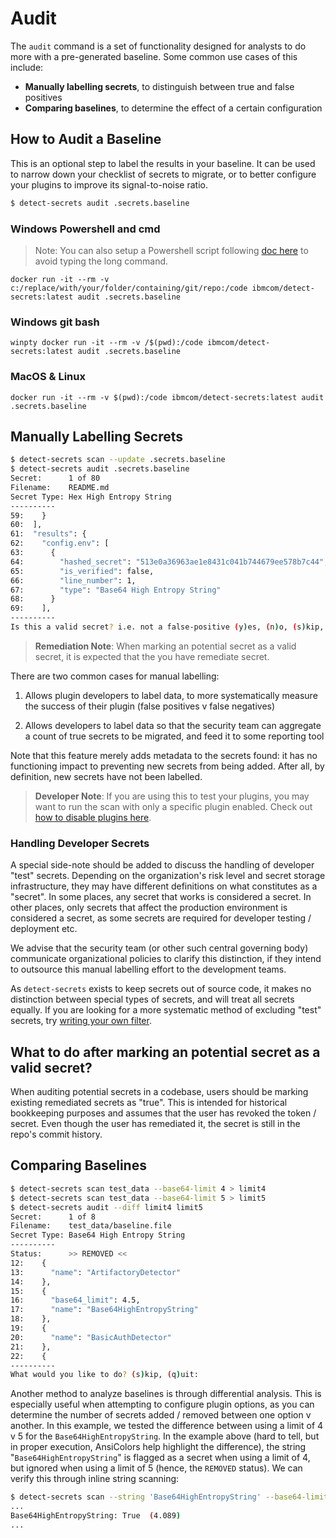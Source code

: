 # Audit

The `audit` command is a set of functionality designed for analysts to do more with
a pre-generated baseline. Some common use cases of this include:

-   **Manually labelling secrets**, to distinguish between true and false positives
-   **Comparing baselines**, to determine the effect of a certain configuration

## How to Audit a Baseline

This is an optional step to label the results in your baseline. It can be used to narrow down your checklist of secrets to migrate, or to better configure your plugins to improve its signal-to-noise ratio.

```bash
$ detect-secrets audit .secrets.baseline
```

### Windows Powershell and cmd

> Note: You can also setup a Powershell script following [doc here](https://github.com/IBM/detect-secrets/blob/master/docs/developer-tool-faq.md#powershell-docker-command-is-too-long-do-you-have-some-shortcut-for-detect-secrets) to avoid typing the long command.

```shell
docker run -it --rm -v c:/replace/with/your/folder/containing/git/repo:/code ibmcom/detect-secrets:latest audit .secrets.baseline
```

### Windows git bash

```shell
winpty docker run -it --rm -v /$(pwd):/code ibmcom/detect-secrets:latest audit .secrets.baseline
```

### MacOS & Linux

```shell
docker run -it --rm -v $(pwd):/code ibmcom/detect-secrets:latest audit .secrets.baseline
```

## Manually Labelling Secrets

```bash
$ detect-secrets scan --update .secrets.baseline
$ detect-secrets audit .secrets.baseline
Secret:      1 of 80
Filename:    README.md
Secret Type: Hex High Entropy String
----------
59:    }
60:  ],
61:  "results": {
62:    "config.env": [
63:      {
64:        "hashed_secret": "513e0a36963ae1e8431c041b744679ee578b7c44",
65:        "is_verified": false,
66:        "line_number": 1,
67:        "type": "Base64 High Entropy String"
68:      }
69:    ],
----------
Is this a valid secret? i.e. not a false-positive (y)es, (n)o, (s)kip, (q)uit:
```

> **Remediation Note**: When marking an potential secret as a valid secret, it is expected that the you have remediate secret.

There are two common cases for manual labelling:

1. Allows plugin developers to label data, to more systematically measure the success of their
   plugin (false positives v false negatives)

2. Allows developers to label data so that the security team can aggregate a count of true secrets
   to be migrated, and feed it to some reporting tool

Note that this feature merely adds metadata to the secrets found: it has no functioning impact to
preventing new secrets from being added. After all, by definition, new secrets have not been
labelled.

> **Developer Note**: If you are using this to test your plugins, you may want to run the scan
> with only a specific plugin enabled. Check out
> [how to disable plugins here](plugins.md#Disabling-Plugins).

### Handling Developer Secrets

A special side-note should be added to discuss the handling of developer "test" secrets.
Depending on the organization's risk level and secret storage infrastructure, they may have
different definitions on what constitutes as a "secret". In some places, any secret that works
is considered a secret. In other places, only secrets that affect the production environment is
considered a secret, as some secrets are required for developer testing / deployment etc.

We advise that the security team (or other such central governing body) communicate organizational
policies to clarify this distinction, if they intend to outsource this manual labelling effort to
the development teams.

As `detect-secrets` exists to keep secrets out of source code, it makes no distinction between
special types of secrets, and will treat all secrets equally. If you are looking for a more
systematic method of excluding "test" secrets, try
[writing your own filter](filters.md#Writing-Your-Own-Filter).

## What to do after marking an potential secret as a valid secret?

When auditing potential secrets in a codebase, users should be marking existing remediated secrets as "true". This is intended for historical bookkeeping purposes and assumes that the user has revoked the token / secret. Even though the user has remediated it, the secret is still in the repo's commit history.

## Comparing Baselines

```bash
$ detect-secrets scan test_data --base64-limit 4 > limit4
$ detect-secrets scan test_data --base64-limit 5 > limit5
$ detect-secrets audit --diff limit4 limit5
Secret:      1 of 8
Filename:    test_data/baseline.file
Secret Type: Base64 High Entropy String
----------
Status:      >> REMOVED <<
12:    {
13:      "name": "ArtifactoryDetector"
14:    },
15:    {
16:      "base64_limit": 4.5,
17:      "name": "Base64HighEntropyString"
18:    },
19:    {
20:      "name": "BasicAuthDetector"
21:    },
22:    {
----------
What would you like to do? (s)kip, (q)uit:
```

Another method to analyze baselines is through differential analysis. This is especially useful
when attempting to configure plugin options, as you can determine the number of secrets added /
removed between one option v another.
In this example, we tested the difference between using a limit of 4 v 5 for the
`Base64HighEntropyString`. In the example above (hard to tell, but in proper execution, AnsiColors
help highlight the difference), the string "`Base64HighEntropyString`" is flagged as a secret when
using a limit of 4, but ignored when using a limit of 5 (hence, the `REMOVED` status).
We can verify this through inline string scanning:

```bash
$ detect-secrets scan --string 'Base64HighEntropyString' --base64-limit 4
...
Base64HighEntropyString: True  (4.089)
...
```
